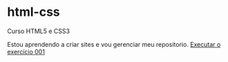 # html-css
 Curso HTML5 e CSS3

Estou aprendendo a criar sites e vou gerenciar meu repositorio.
<a href="https://alexmonteirodev.github.io/html-css/exercicios/ex001/index.html">Executar o exercício 001